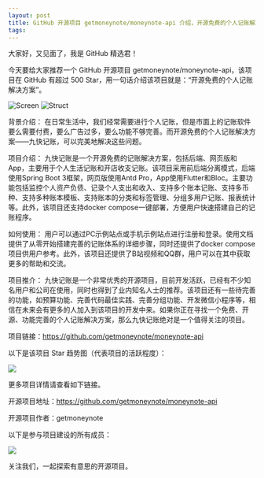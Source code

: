 ```yaml
---
layout: post
title: GitHub 开源项目 getmoneynote/moneynote-api 介绍，开源免费的个人记账解决方案
tags: 
---
```


大家好，又见面了，我是 GitHub 精选君！

今天要给大家推荐一个 GitHub 开源项目 getmoneynote/moneynote-api，该项目在 GitHub 有超过 500 Star，用一句话介绍该项目就是：“开源免费的个人记账解决方案”。


![Screen](https://raw.githubusercontent.com/getmoneynote/moneynote-api/main/screencapture.png "Screen Shot")
![Struct](https://raw.githubusercontent.com/getmoneynote/docker-compose-moneywhere/main/struct.png "Struct")



背景介绍：
在日常生活中，我们经常需要进行个人记账，但是市面上的记账软件要么需要付费，要么广告过多，要么功能不够完善。而开源免费的个人记账解决方案——九快记账，可以完美地解决这些问题。

项目介绍：
九快记账是一个开源免费的记账解决方案，包括后端、网页版和App，主要用于个人生活记账和开店收支记账。该项目采用前后端分离模式，后端使用Spring Boot 3框架，网页版使用Antd Pro，App使用Flutter和Bloc。主要功能包括监控个人资产负债、记录个人支出和收入、支持多个账本记账、支持多币种、支持多种账本模板、支持账本的分类和标签管理、分组多用户记账、报表统计等。此外，该项目还支持docker compose一键部署，方便用户快速搭建自己的记账程序。

如何使用：
用户可以通过PC示例站点或手机示例站点进行注册和登录。使用文档提供了从零开始搭建完善的记账体系的详细步骤，同时还提供了docker compose项目供用户参考。此外，该项目还提供了B站视频和QQ群，用户可以在其中获取更多的帮助和交流。

项目推介：
九快记账是一个非常优秀的开源项目，目前开发活跃，已经有不少知名用户和公司在使用，同时也得到了业内知名人士的推荐。该项目还有一些待完善的功能，如预算功能、完善代码最佳实践、完善分组功能、开发微信小程序等，相信在未来会有更多的人加入到该项目的开发中来。如果你正在寻找一个免费、开源、功能完善的个人记账解决方案，那么九快记账绝对是一个值得关注的项目。

项目链接：https://github.com/getmoneynote/moneynote-api





以下是该项目 Star 趋势图（代表项目的活跃程度）：

![](https://api.star-history.com/svg?repos=getmoneynote/moneynote-api&type=Timeline)

更多项目详情请查看如下链接。

开源项目地址：https://github.com/getmoneynote/moneynote-api 

开源项目作者：getmoneynote

以下是参与项目建设的所有成员：

![](https://contrib.rocks/image?repo=getmoneynote/moneynote-api)

关注我们，一起探索有意思的开源项目。

